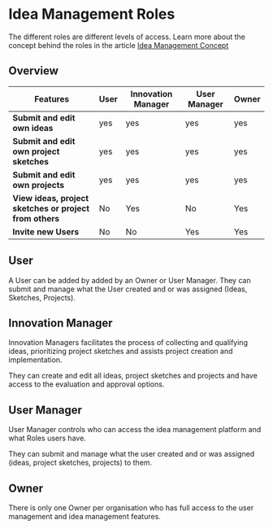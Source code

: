 # Idea Management Roles

The different roles are different levels of access. Learn more about the concept behind the roles in the article [Idea Management Concept](/idea_management_concept)

## Overview

| Features                                                | User | Innovation Manager | User Manager | Owner |
| ------------------------------------------------------- | ---- | ------------------ | ------------ | ----- |
| **Submit and edit own ideas**                           | yes  | yes                | yes          | yes   |
| **Submit and edit own project sketches**                | yes  | yes                | yes          | yes   |
| **Submit and edit own projects**                        | yes  | yes                | yes          | yes   |
| **View ideas, project sketches or project from others** | No   | Yes                | No           | Yes   |
| **Invite new Users**                                    | No   | No                 | Yes          | Yes   |

## User

A User can be added by added by an Owner or User Manager. They can submit and manage what the User created and or was assigned (Ideas, Sketches, Projects).

## Innovation Manager

Innovation Managers facilitates the process of collecting and qualifying ideas, prioritizing project sketches and assists project creation and implementation.

They can create and edit all ideas, project sketches and projects and have access to the evaluation and approval options.

## User Manager

User Manager controls who can access the idea management platform and what Roles users have.

They can submit and manage what the user created and or was assigned (ideas, project sketches, projects) to them.

## Owner

There is only one Owner per organisation who has full access to the user management and idea management features.
